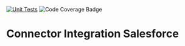 [![Unit Tests](https://git.formassembly.com/Formassembly/connector-integration-salesforce/actions/workflows/run-tests.yml/badge.svg)](https://git.formassembly.com/Formassembly/connector-integration-salesforce/actions/workflows/run-tests.yml) ![Code Coverage Badge](../image-data/badge-coverage.svg?raw=1)

# Connector Integration Salesforce
